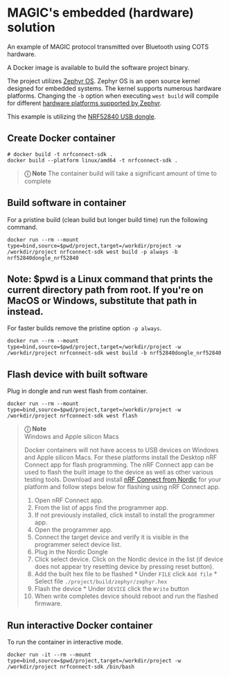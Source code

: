 # MAGIC's embedded (hardware) solution

An example of MAGIC protocol transmitted over Bluetooth using COTS hardware.

A Docker image is available to build the software project binary.

The project utilizes [Zephyr OS](https://docs.zephyrproject.org/latest/index.html). Zephyr OS is an open source kernel designed for embedded systems. The kernel supports numerous hardware platforms. Changing the `-b` option when executing  `west build` will compile for different [hardware platforms supported by Zephyr](https://docs.zephyrproject.org/latest/boards/index.html).

This example is utilizing the [NRF52840 USB dongle](https://www.nordicsemi.com/Products/Development-hardware/nRF52840-Dongle).

## Create Docker container
```
# docker build -t nrfconnect-sdk .
docker build --platform linux/amd64 -t nrfconnect-sdk .
```
> **&#9432; Note** The container build will take a significant amount of time to complete

## Build software in container
For a pristine build (clean build but longer build time) run the following command. 
```
docker run --rm --mount type=bind,source=$pwd/project,target=/workdir/project -w /workdir/project nrfconnect-sdk west build -p always -b nrf52840dongle_nrf52840
```

## Note: $pwd is a Linux command that prints the current directory path from root. If you're on MacOS or Windows, substitute that path in instead.

For faster builds remove the pristine option `-p always`.
```
docker run --rm --mount type=bind,source=$pwd/project,target=/workdir/project -w /workdir/project nrfconnect-sdk west build -b nrf52840dongle_nrf52840
```

## Flash device with built software
Plug in dongle and run west flash from container. 
```
docker run --rm --mount type=bind,source=$pwd/project,target=/workdir/project -w /workdir/project nrfconnect-sdk west flash
```

> **&#9432; Note**   
> Windows and Apple silicon Macs  
> 
> Docker containers will not have access to USB devices on Windows and Apple silicon Macs. For these platforms install the Desktop nRF Connect app for flash programming. The nRF Connect app can be used to flash the built image to the device as well as other various testing tools. Download and install [nRF Connect from Nordic](https://www.nordicsemi.com/Products/Development-tools/nRF-Connect-for-Desktop/Download?lang=en#infotabs) for your platform and follow steps below for flashing using nRF Connect app.
> 1. Open nRF Connect app. 
> 2. From the list of apps find the programmer app.
> 3. If not previously installed, click install to install the programmer app. 
> 4. Open the programmer app. 
> 5. Connect the target device and verify it is visible in the programmer select device list.
> 6. Plug in the Nordic Dongle
> 7. Click select device. Click on the Nordic device in the list (if device does not appear try resetting device by pressing reset button).
> 8. Add the built hex file to be flashed
    * Under `FILE` click `Add file` 
    * Select file `./project/build/zephyr/zephyr.hex`
> 9. Flash the device
    * Under `DEVICE` click the `Write` button
> 10. When write completes device should reboot and run the flashed firmware.

## Run interactive Docker container
To run the container in interactive mode. 
```
docker run -it --rm --mount type=bind,source=$pwd/project,target=/workdir/project -w /workdir/project nrfconnect-sdk /bin/bash
```
